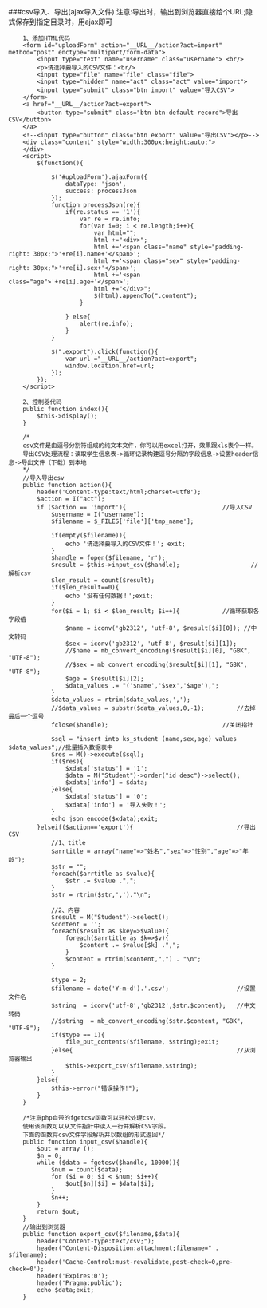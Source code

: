 ###csv导入、导出(ajax导入文件)
注意:导出时，输出到浏览器直接给个URL;隐式保存到指定目录时，用ajax即可

		1、添加HTML代码		
		<form id="uploadForm" action="__URL__/action?act=import" method="post" enctype="multipart/form-data"> 
		    <input type="text" name="username" class="username"> <br/>
			<p>请选择要导入的CSV文件：<br/>
		    <input type="file" name="file" class="file"> 
			<input type="hidden" name="act" class="act" value="import"> 
		    <input type="submit" class="btn import" value="导入CSV"> 
		</form> 
		<a href="__URL__/action?act=export">
			<button type="submit" class="btn btn-default record">导出CSV</button>
		</a>
		<!--<input type="button" class="btn export" value="导出CSV"></p>--> 
		<div class="content" style="width:300px;height:auto;">
		</div>
		<script>
			$(function(){
	
				$('#uploadForm').ajaxForm({  
					dataType: 'json',  
					success: processJson  
				});  
				function processJson(re){  
					if(re.status == '1'){
						var re = re.info;
						for(var i=0; i < re.length;i++){
							var html="";
							html +="<div>";
							html +='<span class="name" style="padding-right: 30px;">'+re[i].name+'</span>';
							html +='<span class="sex" style="padding-right: 30px;">'+re[i].sex+'</span>';
							html +='<span class="age">'+re[i].age+'</span>';
							html +="</div>";
							$(html).appendTo(".content");
						}
						
					} else{
						alert(re.info);
					}
				}  
				
				$(".export").click(function(){
					var url ="__URL__/action?act=export";
					window.location.href=url;
				});
			});
		</script>
		
		2、控制器代码
		public function index(){
			$this->display();
	    }
		
		/*
		csv文件是由逗号分割符组成的纯文本文件，你可以用excel打开，效果跟xls表个一样。
		导出CSV处理流程：读取学生信息表->循环记录构建逗号分隔的字段信息->设置header信息->导出文件（下载）到本地
		*/
		//导入导出csv
		public function action(){
			header('Content-type:text/html;charset=utf8');
			$action = I("act");
			if ($action == 'import'){ 							//导入CSV 
				$username = I("username");
				$filename = $_FILES['file']['tmp_name'];
				
				if(empty($filename)){
					echo '请选择要导入的CSV文件！'; exit;   
				} 
				$handle = fopen($filename, 'r'); 
				$result = $this->input_csv($handle); 					//解析csv   
				$len_result = count($result); 
				if($len_result==0){
					echo '没有任何数据！';exit;  
				}
				for($i = 1; $i < $len_result; $i++){ 			//循环获取各字段值   
					$name = iconv('gb2312', 'utf-8', $result[$i][0]); //中文转码   
					$sex = iconv('gb2312', 'utf-8', $result[$i][1]);   
					//$name = mb_convert_encoding($result[$i][0], "GBK", "UTF-8");
					//$sex = mb_convert_encoding($result[$i][1], "GBK", "UTF-8");
					$age = $result[$i][2];   
					$data_values .= "('$name','$sex','$age'),";   
				}   
				$data_values = rtrim($data_values,',');
				//$data_values = substr($data_values,0,-1); 		//去掉最后一个逗号   
				fclose($handle); 								//关闭指针
				
				$sql = "insert into ks_student (name,sex,age) values $data_values";//批量插入数据表中   
				$res = M()->execute($sql);
				if($res){   
					$xdata['status'] = '1';
					$data = M("Student")->order("id desc")->select();
					$xdata['info'] = $data;
				}else{  
					$xdata['status'] = '0';
					$xdata['info'] = '导入失败！'; 
				}   
				echo json_encode($xdata);exit;
			}elseif($action=='export'){ 							//导出CSV  
				//1、title
				$arrtitle = array("name"=>"姓名","sex"=>"性别","age"=>"年龄");
				$str = "";
				foreach($arrtitle as $value){
					$str .= $value .",";
				}
				$str = rtrim($str,',')."\n"; 
	
				//2、内容
				$result = M("Student")->select();   
				$content = '';
				foreach($result as $key=>$value){
					foreach($arrtitle as $k=>$v){
						$content .= $value[$k] .",";
					}
					$content = rtrim($content,",") . "\n";
				}   
	
				$type = 2;
				$filename = date('Y-m-d').'.csv'; 					//设置文件名   
				$string  = iconv('utf-8','gb2312',$str.$content);	//中文转码	
				//$string  = mb_convert_encoding($str.$content, "GBK", "UTF-8");
				if($type == 1){
					file_put_contents($filename, $string);exit;
				}else{												//从浏览器输出
					$this->export_csv($filename,$string);
				}
			}else{	
				$this->error("错误操作!");
			}  
		}
		
		/*注意php自带的fgetcsv函数可以轻松处理csv，
		使用该函数可以从文件指针中读入一行并解析CSV字段。
		下面的函数将csv文件字段解析并以数组的形式返回*/
		public function input_csv($handle){   
			$out = array ();   
			$n = 0;   
			while ($data = fgetcsv($handle, 10000)){   
				$num = count($data);   
				for ($i = 0; $i < $num; $i++){   
					$out[$n][$i] = $data[$i];   
				}   
				$n++;   
			}   
			return $out;   
		}  
		//输出到浏览器
		public function export_csv($filename,$data){ 
			header("Content-type:text/csv;");
			header("Content-Disposition:attachment;filename=" . $filename);
			header('Cache-Control:must-revalidate,post-check=0,pre-check=0');
			header('Expires:0');
			header('Pragma:public');
			echo $data;exit;
		} 